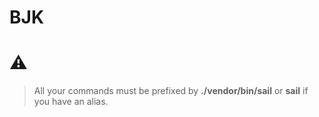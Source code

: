 # BJK
# :warning:
> All your commands must be prefixed by **./vendor/bin/sail** or **sail** if you have an alias.
